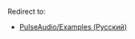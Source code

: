 Redirect to:

*   [PulseAudio/Examples (Русский)](/index.php?title=PulseAudio/Examples_(%D0%A0%D1%83%D1%81%D1%81%D0%BA%D0%B8%D0%B9)&redirect=no "PulseAudio/Examples (Русский)")